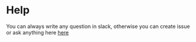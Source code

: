 # Help

You can always write any question in slack, otherwise you can create issue or ask anything here [here](https://github.com/bafxyz/u-code/issues)
